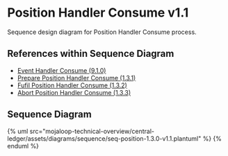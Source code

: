 # Position Handler Consume v1.1

Sequence design diagram for Position Handler Consume process.

## References within Sequence Diagram

* [Event Handler Consume (9.1.0)](../../central-event-processor/9.1.0-event-handler-placeholder.md)
* [Prepare Position Handler Consume (1.3.1)](1.3.1-prepare-position-handler-consume.md)
* [Fufil Position Handler Consume (1.3.2)](1.3.2-fulfil-position-handler-consume-v1.1.md)
* [Abort Position Handler Consume (1.3.3)](1.3.3-abort-position-handler-consume.md)

## Sequence Diagram

{% uml src="mojaloop-technical-overview/central-ledger/assets/diagrams/sequence/seq-position-1.3.0-v1.1.plantuml" %}
{% enduml %}